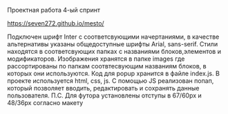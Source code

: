Проектная работа 4-ый спринт

https://seven272.github.io/mesto/


 Подключен шрифт Inter с соответсвующими начертаниями, в качестве альтернативы указаны общедоступные шрифты Arial, sans-serif.  Стили находятся в соответсвующих папках с названиями блоков,элементов и модификаторов. Изображения хранятся в папке images где рассортированы по папкам соотвтесвующим названиям блоков, в которых они используются. Код для popup хранится в файле index.js. В проекте используется html, css, js. С помощью JS реализован попап, который позволяет вводить, редактировать и сохранять данные пользователя.
П.С. Для футора установлены отступы в 67/60px и 48/36px согласно макету